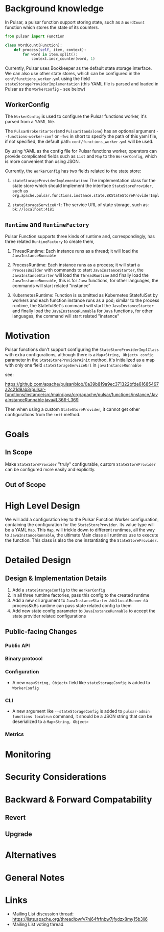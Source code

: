 # Background knowledge

In Pulsar, a pulsar function support storing state, such as a `WordCount` function which stores the state of its counters.

```python
from pulsar import Function

class WordCount(Function):
    def process(self, item, context):
        for word in item.split():
            context.incr_counter(word, 1)
```

Currently, Pulsar uses Bookkeeper as the default state storage interface. We can also use other state stores, which can be configured in the `conf/functions_worker.yml` using the field `stateStorageProviderImplementation` (this YAML file is parsed and loaded in Pulsar as the `WorkerConfig` - see below)

## WorkerConfig

The `WorkerConfig` is used to configure the Pulsar functions worker, it's parsed from a YAML file.

The `PulsarBrokerStarter`(and `PulsarStandalone`) has an optional argument `--functions-worker-conf` or `-fwc` in short to specify the path of this yaml file, if not specified, the default path: `conf/functions_worker.yml` will be used.

By using YAML as the config file for Pulsar functions worker, operators can provide complicated fields such as `List` and `Map` to the `WorkerConfig`, which is more convenient than using JSON.

Currently, the `WorkerConfig` has two fields related to the state store:

1. `stateStorageProviderImplementation`: The implementation class for the state store which should implement the interface `StateStoreProvider`, such as `org.apache.pulsar.functions.instance.state.BKStateStoreProviderImpl`

2. `stateStorageServiceUrl`: The service URL of state storage, such as: `bk://localhost:4181`

## `Runtime` and `RuntimeFactory`

Pulsar Function supports three kinds of runtime and, correspondingly, has three related `RuntimeFactory` to create them,

1. ThreadRuntime: Each instance runs as a thread; it will load the `JavaInstanceRunnable`

2. ProcessRuntime: Each instance runs as a process; it will start a `ProcessBuilder` with commands to start `JavaInstanceStarter`, the `JavaInstanceStarter` will load the `ThreadRuntime` and finally load the `JavaInstanceRunnable`, this is for `Java` functions, for other languages, the commands will start related "instance"

3. KubernetesRuntime: Function is submitted as Kubernetes StatefulSet by workers and each function instance runs as a pod; similar to the process runtime, the StatefulSet's command will start the `JavaInstanceStarter` and finally load the `JavaInstanceRunnable` for `Java` functions, for other languages, the command will start related "instance"


# Motivation

Pulsar functions don't support configuring the `StateStoreProviderImplClass` with extra configurations, although there is a `Map<String, Object> config` parameter in the `StateStoreProvider#init` method, it's initialized as a map with only one field `stateStorageServiceUrl` in `javaInstanceRunnable`

see:

https://github.com/apache/pulsar/blob/0a39b819a9ec371322bfde61685497a2c21d9ab3/pulsar-functions/instance/src/main/java/org/apache/pulsar/functions/instance/JavaInstanceRunnable.java#L366-L369

Then when using a custom `StateStoreProvider`, it cannot get other configurations from the `init` method.

# Goals

## In Scope

Make `StateStoreProvider` "truly" configurable, custom `StateStoreProvider` can be configured more easily and explicitly.

## Out of Scope


# High Level Design

We will add a configuration key to the Pulsar Function Worker configuration, containing the configuration for the `StateStoreProvider`. Its value type will be a YAML `Map`.
This `Map`, will trickle down to different runtimes, all the way to `JavaInstanceRunnable`, the ultimate Main class all runtimes use to execute the function.
This class is also the one instantiating the `StateStoreProvider`.

# Detailed Design

## Design & Implementation Details

1. Add a `stateStorageConfig` to the `WorkerConfig`
2. In all three runtime factories, pass this config to the created runtime
3. Add a new cli argument to `JavaInstanceStarter` and `LocalRunner` so process&k8s runtime can pass state related config to them
4. Add new state config parameter to `JavaInstanceRunnable` to accept the state provider related configurations

## Public-facing Changes

### Public API

### Binary protocol

### Configuration

- A new `map<String, Object>` field like `stateStorageConfig` is added to `WorkerConfig`

### CLI

- A new argument like `--stateStorageConfig` is added to `pulsar-admin functions localrun` command, it should be a JSON string that can be deserialized to a `Map<String, Object>`

### Metrics

# Monitoring

# Security Considerations

# Backward & Forward Compatability

## Revert

## Upgrade

# Alternatives

# General Notes

# Links

* Mailing List discussion thread: https://lists.apache.org/thread/pwfv7nj64frfnbw7jfydzx8my15b3lj6
* Mailing List voting thread:
